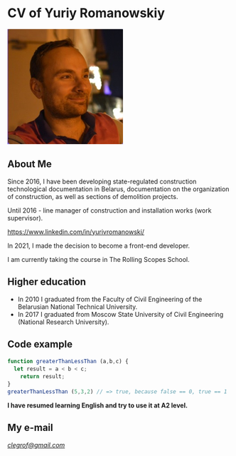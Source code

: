 # CV of Yuriy Romanowskiy
![photo](/img/yury.jpg "photo of me")
## About Me
Since 2016, I have been developing state-regulated construction technological documentation in Belarus, documentation on the organization of construction, as well as sections of demolition projects.

Until 2016 - line manager of construction and installation works (work supervisor).

https://www.linkedin.com/in/yurivromanowski/

In 2021, I made the decision to become a front-end developer.

I am currently taking the course in The Rolling Scopes School.
## Higher education
* In 2010 I graduated from the Faculty of Civil Engineering of the Belarusian National Technical University.
* In 2017 I graduated from Moscow State University of Civil Engineering (National Research University).
## Code example
```javascript
function greaterThanLessThan (a,b,c) {
  let result = a < b < c;
    return result;
}
greaterThanLessThan (5,3,2) // => true, because false == 0, true == 1
```

**I have resumed learning English and try to use it at A2 level.**

## My e-mail
*clegrof@gmail.com*
